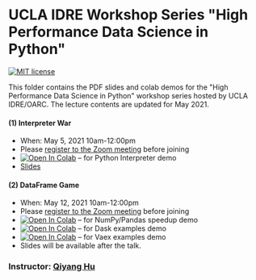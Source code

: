 # UCLA IDRE Workshop Series "High Performance Data Science in Python"

[![MIT license](https://img.shields.io/badge/License-MIT-blue.svg)](https://huqy.github.io/HighPerfDataSciPython/LICENSE.md)

This folder contains the PDF slides and colab demos for the "High Performance Data Science in Python" workshop series hosted by UCLA IDRE/OARC. The lecture contents are updated for May 2021.

#### (1) Interpreter War

 - When: May 5, 2021 10am-12:00pm
 - Please [register to the Zoom meeting](https://ucla.zoom.us/meeting/register/tJItdemvrz0vE9b_GXTvZacIpjNNq8vKyVIX) before joining
 - [![Open In Colab](https://colab.research.google.com/assets/colab-badge.svg)](http://bit.ly/hpdspy_01) &ndash; for Python Interpreter demo
 - [Slides](https://huqy.github.io/HighPerfDataSciPython/1_interpreter.pdf)

#### (2) DataFrame Game

 - When: May 12, 2021 10am-12:00pm
 - Please [register to the Zoom meeting](https://ucla.zoom.us/meeting/register/tJwsfuytrj8oGdXT__uoR0u5ReA5kLNCSoyN) before joining
 - [![Open In Colab](https://colab.research.google.com/assets/colab-badge.svg)](http://bit.ly/hpdspy_02) &ndash; for NumPy/Pandas speedup demo
 - [![Open In Colab](https://colab.research.google.com/assets/colab-badge.svg)](http://bit.ly/hpdspy_03) &ndash; for Dask examples demo
 - [![Open In Colab](https://colab.research.google.com/assets/colab-badge.svg)](http://bit.ly/hpdspy_04) &ndash; for Vaex examples demo
 - Slides will be available after the talk.


### Instructor: [Qiyang Hu](mailto:huqy@oarc.ucla.edu)

